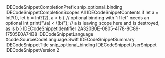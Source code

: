 <?xml version="1.0" encoding="UTF-8"?>

<!DOCTYPE plist PUBLIC "-//Apple//DTD PLIST 1.0//EN" "http://www.apple.com/DTDs/PropertyList-1.0.dtd">
<plist version="1.0">
<dict>
	<key>IDECodeSnippetCompletionPrefix</key>
	<string>snip_optional_binding</string>
	<key>IDECodeSnippetCompletionScopes</key>
	<array>
		<string>All</string>
	</array>
	<key>IDECodeSnippetContents</key>
	<string>if let a = Int?(1), let b = Int?(2), a &lt; b { // optional binding with "if let" needs an optional Int
    print("\(a) &lt; \(b)"); // a is leaving scope here and is destroyed, as is b
}
</string>
	<key>IDECodeSnippetIdentifier</key>
	<string>2A320B0E-0805-4178-8C89-17505E0A74B8</string>
	<key>IDECodeSnippetLanguage</key>
	<string>Xcode.SourceCodeLanguage.Swift</string>
	<key>IDECodeSnippetSummary</key>
	<string></string>
	<key>IDECodeSnippetTitle</key>
	<string>snip_optional_binding</string>
	<key>IDECodeSnippetUserSnippet</key>
	<true/>
	<key>IDECodeSnippetVersion</key>
	<integer>2</integer>
</dict>
</plist>

